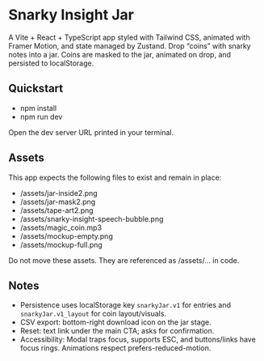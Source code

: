 Snarky Insight Jar
===================

A Vite + React + TypeScript app styled with Tailwind CSS, animated with Framer Motion, and state managed by Zustand. Drop “coins” with snarky notes into a jar. Coins are masked to the jar, animated on drop, and persisted to localStorage.

Quickstart
----------

- npm install
- npm run dev

Open the dev server URL printed in your terminal.

Assets
------

This app expects the following files to exist and remain in place:

- /assets/jar-inside2.png
- /assets/jar-mask2.png
- /assets/tape-art2.png
- /assets/snarky-insight-speech-bubble.png
- /assets/magic_coin.mp3
- /assets/mockup-empty.png
- /assets/mockup-full.png

Do not move these assets. They are referenced as /assets/… in code.

Notes
-----

- Persistence uses localStorage key `snarkyJar.v1` for entries and `snarkyJar.v1_layout` for coin layout/visuals.
- CSV export: bottom-right download icon on the jar stage.
- Reset: text link under the main CTA; asks for confirmation.
- Accessibility: Modal traps focus, supports ESC, and buttons/links have focus rings. Animations respect prefers-reduced-motion.

